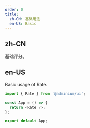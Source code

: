 ```yaml
---
order: 0
title:
  zh-CN: 基础用法
  en-US: Basic
---
```


## zh-CN

基础评分。

## en-US

Basic usage of Rate.

```js
import { Rate } from '@adminium/ui';

const App = () => {
  return <Rate />;
};

export default App;
```
